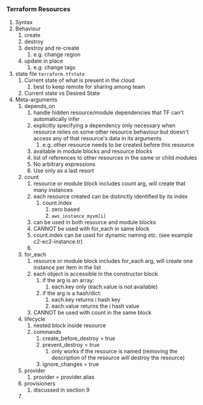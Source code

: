 ### Terraform Resources

1. Syntax
2. Behaviour
   1. create
   2. destroy
   3. destroy and re-create
      1. e.g. change region
   4. update in place
      1. e.g. change tags
3. state file `terraform.tfstate`
   1. Current state of what is present in the cloud
      1. best to keep remote for sharing among team
   2. Current state vs Desired State
4. Meta-arguments
   1. depends_on
      1. handle hidden resource/module dependencies that TF can't automatically infer
      2. explicitly specifying a dependency only necessary when resource relies on some other resource behaviour but doesn't access any of that resource's data in its arguments
         1. e.g. other resource needs to be created before this resource
      3. available in module blocks and resource blocks
      4. list of references to other resources in the same or child modules
      5. No arbitrary expressions
      6. Use only as a last resort
   2. count
      1. resource or module block includes count arg, will create that many instances
      2. each resource created can be distinctly identified by its index
         1. count.index
            1. zero based
            2. `aws_instance_myvm[i]`
      3. can be used in both resource and module blocks
      4. CANNOT be used with for_each in same block
      5. count.index can be used for dynamic naming etc. (see example c2-ec2-instance.tr)
      6. 
   3. for_each
      1. resource or module block includes for_each arg, will create one instance per item in the list
      2. each object is accessible in the constructor block
         1. if the arg is an array:
            1. each.key only (each.value is not available)
         2. if the arg is a hash/dict:
            1. each.key returns i hash key
            2. each.value returns the i hash value
      3. CANNOT be used with count in the same block
   4. lifecycle
      1. nested block inside resource
      2. commands
         1. create_before_destroy = true
         2. prevent_destroy = true
            1. only works if the resource is named (removing the description of the resource *will* destroy the resource)
         3. ignore_changes = true
   5. provider
      1. provider = provider.alias
   6. provisioners
      1. discussed in section 9
   7. 
